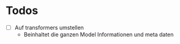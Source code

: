 # Todos
- [ ] Auf transformers umstellen
   -  Beinhaltet die ganzen Model Informationen und meta daten